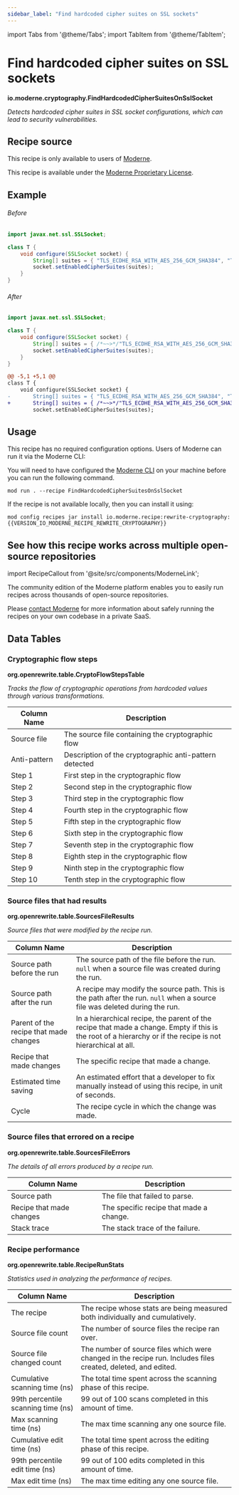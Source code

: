 ```yaml
---
sidebar_label: "Find hardcoded cipher suites on SSL sockets"
---
```


import Tabs from '@theme/Tabs';
import TabItem from '@theme/TabItem';

# Find hardcoded cipher suites on SSL sockets

**io.moderne.cryptography.FindHardcodedCipherSuitesOnSslSocket**

_Detects hardcoded cipher suites in SSL socket configurations, which can lead to security vulnerabilities._

## Recipe source

This recipe is only available to users of [Moderne](https://docs.moderne.io/).


This recipe is available under the [Moderne Proprietary License](https://docs.moderne.io/licensing/overview).

## Example


<Tabs groupId="beforeAfter">
<TabItem value="java" label="java">


###### Before
```java
import javax.net.ssl.SSLSocket;

class T {
    void configure(SSLSocket socket) {
        String[] suites = { "TLS_ECDHE_RSA_WITH_AES_256_GCM_SHA384", "TLS_RSA_WITH_AES_128_CBC_SHA" };
        socket.setEnabledCipherSuites(suites);
    }
}
```

###### After
```java
import javax.net.ssl.SSLSocket;

class T {
    void configure(SSLSocket socket) {
        String[] suites = { /*~~>*/"TLS_ECDHE_RSA_WITH_AES_256_GCM_SHA384", /*~~>*/"TLS_RSA_WITH_AES_128_CBC_SHA" };
        socket.setEnabledCipherSuites(suites);
    }
}
```

</TabItem>
<TabItem value="diff" label="Diff" >

```diff
@@ -5,1 +5,1 @@
class T {
    void configure(SSLSocket socket) {
-       String[] suites = { "TLS_ECDHE_RSA_WITH_AES_256_GCM_SHA384", "TLS_RSA_WITH_AES_128_CBC_SHA" };
+       String[] suites = { /*~~>*/"TLS_ECDHE_RSA_WITH_AES_256_GCM_SHA384", /*~~>*/"TLS_RSA_WITH_AES_128_CBC_SHA" };
        socket.setEnabledCipherSuites(suites);
```
</TabItem>
</Tabs>


## Usage

This recipe has no required configuration options. Users of Moderne can run it via the Moderne CLI:
<Tabs groupId="projectType">


<TabItem value="moderne-cli" label="Moderne CLI">

You will need to have configured the [Moderne CLI](https://docs.moderne.io/user-documentation/moderne-cli/getting-started/cli-intro) on your machine before you can run the following command.

```shell title="shell"
mod run . --recipe FindHardcodedCipherSuitesOnSslSocket
```

If the recipe is not available locally, then you can install it using:
```shell
mod config recipes jar install io.moderne.recipe:rewrite-cryptography:{{VERSION_IO_MODERNE_RECIPE_REWRITE_CRYPTOGRAPHY}}
```
</TabItem>
</Tabs>

## See how this recipe works across multiple open-source repositories

import RecipeCallout from '@site/src/components/ModerneLink';

<RecipeCallout link="https://app.moderne.io/recipes/io.moderne.cryptography.FindHardcodedCipherSuitesOnSslSocket" />

The community edition of the Moderne platform enables you to easily run recipes across thousands of open-source repositories.

Please [contact Moderne](https://moderne.io/product) for more information about safely running the recipes on your own codebase in a private SaaS.
## Data Tables

<Tabs groupId="data-tables">
<TabItem value="org.openrewrite.table.CryptoFlowStepsTable" label="CryptoFlowStepsTable">

### Cryptographic flow steps
**org.openrewrite.table.CryptoFlowStepsTable**

_Tracks the flow of cryptographic operations from hardcoded values through various transformations._

| Column Name | Description |
| ----------- | ----------- |
| Source file | The source file containing the cryptographic flow |
| Anti-pattern | Description of the cryptographic anti-pattern detected |
| Step 1 | First step in the cryptographic flow |
| Step 2 | Second step in the cryptographic flow |
| Step 3 | Third step in the cryptographic flow |
| Step 4 | Fourth step in the cryptographic flow |
| Step 5 | Fifth step in the cryptographic flow |
| Step 6 | Sixth step in the cryptographic flow |
| Step 7 | Seventh step in the cryptographic flow |
| Step 8 | Eighth step in the cryptographic flow |
| Step 9 | Ninth step in the cryptographic flow |
| Step 10 | Tenth step in the cryptographic flow |

</TabItem>

<TabItem value="org.openrewrite.table.SourcesFileResults" label="SourcesFileResults">

### Source files that had results
**org.openrewrite.table.SourcesFileResults**

_Source files that were modified by the recipe run._

| Column Name | Description |
| ----------- | ----------- |
| Source path before the run | The source path of the file before the run. `null` when a source file was created during the run. |
| Source path after the run | A recipe may modify the source path. This is the path after the run. `null` when a source file was deleted during the run. |
| Parent of the recipe that made changes | In a hierarchical recipe, the parent of the recipe that made a change. Empty if this is the root of a hierarchy or if the recipe is not hierarchical at all. |
| Recipe that made changes | The specific recipe that made a change. |
| Estimated time saving | An estimated effort that a developer to fix manually instead of using this recipe, in unit of seconds. |
| Cycle | The recipe cycle in which the change was made. |

</TabItem>

<TabItem value="org.openrewrite.table.SourcesFileErrors" label="SourcesFileErrors">

### Source files that errored on a recipe
**org.openrewrite.table.SourcesFileErrors**

_The details of all errors produced by a recipe run._

| Column Name | Description |
| ----------- | ----------- |
| Source path | The file that failed to parse. |
| Recipe that made changes | The specific recipe that made a change. |
| Stack trace | The stack trace of the failure. |

</TabItem>

<TabItem value="org.openrewrite.table.RecipeRunStats" label="RecipeRunStats">

### Recipe performance
**org.openrewrite.table.RecipeRunStats**

_Statistics used in analyzing the performance of recipes._

| Column Name | Description |
| ----------- | ----------- |
| The recipe | The recipe whose stats are being measured both individually and cumulatively. |
| Source file count | The number of source files the recipe ran over. |
| Source file changed count | The number of source files which were changed in the recipe run. Includes files created, deleted, and edited. |
| Cumulative scanning time (ns) | The total time spent across the scanning phase of this recipe. |
| 99th percentile scanning time (ns) | 99 out of 100 scans completed in this amount of time. |
| Max scanning time (ns) | The max time scanning any one source file. |
| Cumulative edit time (ns) | The total time spent across the editing phase of this recipe. |
| 99th percentile edit time (ns) | 99 out of 100 edits completed in this amount of time. |
| Max edit time (ns) | The max time editing any one source file. |

</TabItem>

</Tabs>
